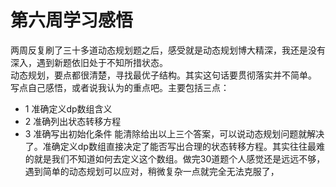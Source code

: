 # 第六周学习感悟
两周反复刷了三十多道动态规划题之后，感受就是动态规划博大精深，我还是没有深入，遇到新题依旧处于不知所措状态。   
动态规划，要点都很清楚，寻找最优子结构。其实这句话要贯彻落实并不简单。  
写点自己感悟，或者说我认为的重点吧。主要包括三点：  
* 1 准确定义dp数组含义
* 2 准确列出状态转移方程
* 3 准确写出初始化条件
能清除给出以上三个答案，可以说动态规划问题就解决了。准确定义dp数组直接决定了能否写出合理的状态转移方程。其实往往最难的就是我们不知道如何去定义这个数组。做完30道题个人感觉还是远远不够，遇到简单的动态规划可以应对，稍微复杂一点就完全无法克服了，